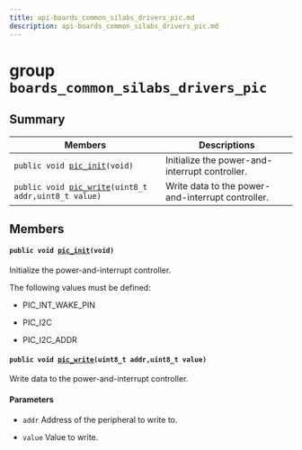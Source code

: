 ```yaml
---
title: api-boards_common_silabs_drivers_pic.md
description: api-boards_common_silabs_drivers_pic.md
---
```

# group `boards_common_silabs_drivers_pic` 

## Summary

 Members                        | Descriptions                                
--------------------------------|---------------------------------------------
`public void `[`pic_init`](#group__boards__common__silabs__drivers__pic_1gafc70164c232cee70941b16e3f2ca029a)`(void)`            | Initialize the power-and-interrupt controller.
`public void `[`pic_write`](#group__boards__common__silabs__drivers__pic_1ga64feb154c4fce0e6f69164eb4da28693)`(uint8_t addr,uint8_t value)`            | Write data to the power-and-interrupt controller.

## Members

#### `public void `[`pic_init`](#group__boards__common__silabs__drivers__pic_1gafc70164c232cee70941b16e3f2ca029a)`(void)` 

Initialize the power-and-interrupt controller.

The following values must be defined:

* PIC_INT_WAKE_PIN

* PIC_I2C

* PIC_I2C_ADDR

#### `public void `[`pic_write`](#group__boards__common__silabs__drivers__pic_1ga64feb154c4fce0e6f69164eb4da28693)`(uint8_t addr,uint8_t value)` 

Write data to the power-and-interrupt controller.

#### Parameters
* `addr` Address of the peripheral to write to. 

* `value` Value to write.

